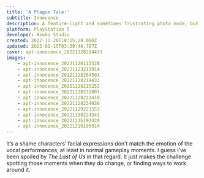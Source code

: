 ```yaml
---
title: 'A Plague Tale:'
subtitle: Innocence
description: A feature-light and sometimes frustrating photo mode, but plenty of moody&nbsp;atmosphere.
platform: PlayStation 5
developer: Asobo Studio
created: 2022-11-20T18:15:28.000Z
updated: 2023-01-15T03:39:40.767Z
cover: apt-innocence_20221128214433
images:
    - apt-innocence_20221120111528
    - apt-innocence_20221123213914
    - apt-innocence_20221128204501
    - apt-innocence_20221128214433
    - apt-innocence_20221128215252
    - apt-innocence_20221128231807
    - apt-innocence_20221128233410
    - apt-innocence_20221128234036
    - apt-innocence_20221129221553
    - apt-innocence_20221130224341
    - apt-innocence_20221216192420
    - apt-innocence_20221216195914
---
```


It’s a shame characters’ facial expressions don’t match the emotion of the vocal performances, at least in normal gameplay moments. I guess I’ve been spoiled by <cite>The Last of Us</cite> in that regard. It just makes the challenge spotting those moments when they do change, or finding ways to work around&nbsp;it.
